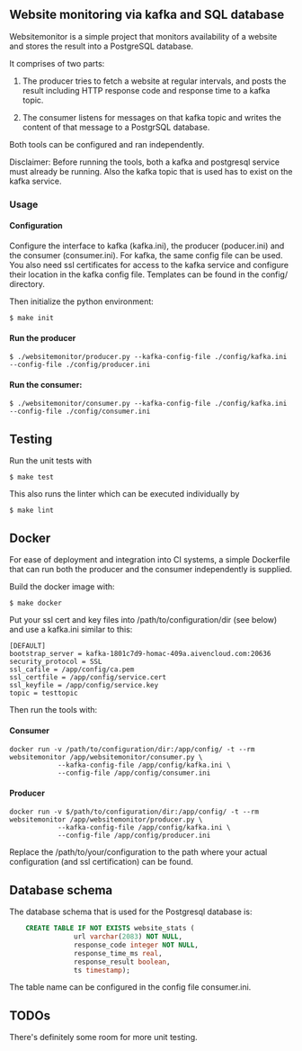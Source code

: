 ## Website monitoring via kafka and SQL database

Websitemonitor is a simple project that monitors availability of a website and stores the result into a PostgreSQL database. 

It comprises of two parts:

  1. The producer tries to fetch a website at regular intervals, and posts the result including HTTP response code and response time to a kafka topic. 

  2. The consumer listens for messages on that kafka topic and writes the content of that message to a PostgrSQL database.

Both tools can be configured and ran independently.

Disclaimer: Before running the tools, both a kafka and postgresql service must already be running. Also the kafka topic that is used has to exist on the kafka service.

### Usage

#### Configuration
Configure the interface to kafka (kafka.ini), the producer (poducer.ini) and the consumer (consumer.ini). For kafka, the same config file can be used. You also need ssl certificates for access to the kafka service and configure their location in the kafka config file. Templates can be found in the config/ directory.

Then initialize the python environment:

```console
$ make init
```

#### Run the producer
```console
$ ./websitemonitor/producer.py --kafka-config-file ./config/kafka.ini --config-file ./config/producer.ini
```

#### Run the consumer:

```console
$ ./websitemonitor/consumer.py --kafka-config-file ./config/kafka.ini --config-file ./config/consumer.ini
```

## Testing

Run the unit tests with
```console
$ make test
```

This also runs the linter which can be executed individually by
```console
$ make lint
```

## Docker

For ease of deployment and integration into CI systems, a simple Dockerfile that can run both the producer and the consumer independently is supplied.

Build the docker image with:

```console
$ make docker
```

Put your ssl cert and key files into /path/to/configuration/dir (see below) and use a kafka.ini similar to this:
```
[DEFAULT]
bootstrap_server = kafka-1801c7d9-homac-409a.aivencloud.com:20636
security_protocol = SSL
ssl_cafile = /app/config/ca.pem
ssl_certfile = /app/config/service.cert
ssl_keyfile = /app/config/service.key
topic = testtopic
```

Then run the tools with:

#### Consumer
```console
docker run -v /path/to/configuration/dir:/app/config/ -t --rm websitemonitor /app/websitemonitor/consumer.py \
            --kafka-config-file /app/config/kafka.ini \
            --config-file /app/config/consumer.ini
```

#### Producer
```console
docker run -v $/path/to/configuration/dir:/app/config/ -t --rm websitemonitor /app/websitemonitor/producer.py \
            --kafka-config-file /app/config/kafka.ini \
            --config-file /app/config/producer.ini
```

Replace the /path/to/your/configuration to the path where your actual configuration (and ssl certification) can be found.

## Database schema

The database schema that is used for the Postgresql database is:

```sql
    CREATE TABLE IF NOT EXISTS website_stats (
                url varchar(2083) NOT NULL,
                response_code integer NOT NULL,
                response_time_ms real,
                response_result boolean,
                ts timestamp);
```

The table name can be configured in the config file consumer.ini.

## TODOs

There's definitely some room for more unit testing.

